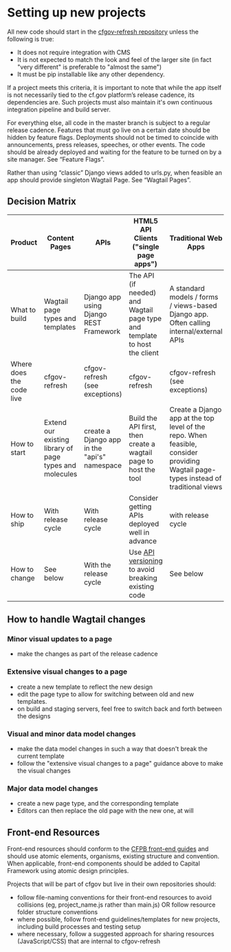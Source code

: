 # Setting up new projects

All new code should start in the [cfgov-refresh repository](https://github.com/cfpb/cfgov-refresh) unless the following is true:

- It does not require integration with CMS
- It is not expected to match the look and feel of the larger site (in fact "very different" is preferable to "almost the same")
- It must be pip installable like any other dependency. 

If a project meets this criteria, it is important to note that while the app itself is not necessarily tied to the cf.gov platform’s release cadence, its dependencies are. Such projects must also maintain it's own continuous integration pipeline and build server.

For everything else, all code in the master branch is subject to a regular release cadence. Features that must go live on a certain date should be hidden by feature flags. Deployments should not be timed to coincide with announcements, press releases, speeches, or other events. The code should be already deployed and waiting for the feature to be turned on by a site manager. See “Feature Flags”.

Rather than using “classic” Django views added to urls.py, when feasible an app should provide singleton Wagtail Page. See “Wagtail Pages”.

## Decision Matrix

Product | Content Pages | APIs | HTML5 API Clients ("single page apps") | Traditional Web Apps 
------- | ------------- | ---- | -------------------------------------- | --------------------
What to build | Wagtail page types and templates | Django app using Django REST Framework | The API (if needed) and Wagtail page type and template to host the client | A standard models / forms / views-based Django app. Often calling internal/external APIs
Where does the code live | cfgov-refresh | cfgov-refresh (see exceptions) | cfgov-refresh | cfgov-refresh (see exceptions)
How to start | Extend our existing library of page types and molecules | create a Django app in the "api's" namespace | Build the API first, then create a wagtail page to host the tool | Create a Django app at the top level of the repo. When feasible, consider providing Wagtail page-types instead of traditional views
How to ship | With release cycle | With release cycle | Consider getting APIs deployed well in advance | with release cycle | with release cycle
How to change | See below | With the release cycle | Use [API versioning](http://www.django-rest-framework.org/api-guide/versioning/) to avoid breaking existing code | See below | Generally with the release cycle. If using Wagtail, see guidelines below. If not, use feature flags to hide changes that must go live at a particular time/date.

## How to handle Wagtail changes

### Minor visual updates to a page

- make the changes as part of the release cadence

### Extensive visual changes to a page

- create a new template to reflect the new design
- edit the page type to allow for switching between old and new templates.
- on build and staging servers, feel free to switch back and forth between the designs

### Visual and minor data model changes

- make the data model changes in such a way that doesn't break the current template
- follow the "extensive visual changes to a page" guidance above to make the visual changes

### Major data model changes

- create a new page type, and the corresponding template
- Editors can then replace the old page with the new one, at will

## Front-end Resources

Front-end resources should conform to the [CFPB front-end guides](front-end-guide.md) and should use atomic elements, organisms, existing structure and convention. When applicable, front-end components should be added to Capital Framework using atomic design principles.

Projects that will be part of cfgov but live in their own repositories should:

- follow file-naming conventions for their front-end resources to avoid collisions (eg, project_name.js rather than main.js) OR follow resource folder structure conventions
- where possible, follow front-end guidelines/templates for new projects, including build processes and testing setup
- where necessary, follow a suggested approach for sharing resources (JavaScript/CSS) that are internal to cfgov-refresh
